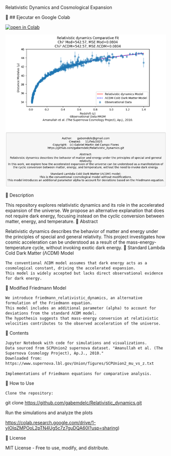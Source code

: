 Relativistic Dynamics and Cosmological Expansion

📌 ## Ejecutar en Google Colab

[![open in Colab](https://colab.research.google.com/assets/colab-badge.svg)](https://colab.research.google.com/github/gabemdelc/Relativistic_dynamics/blob/main/code/relative%20dynamic.ipynb)

![Relativistic Dynamics and Cosmological Expansion](https://raw.githubusercontent.com/gabemdelc/Relativistic_dynamics/main/relativistic_dynamics.png)


📌 Description

This repository explores relativistic dynamics and its role in the accelerated expansion of the universe. We propose an alternative explanation that does not require dark energy, focusing instead on the cyclic conversion between matter, energy, and temperature.
🔬 Abstract

Relativistic dynamics describes the behavior of matter and energy under the principles of special and general relativity.
This project investigates how cosmic acceleration can be understood as a result of the mass-energy-temperature cycle, without invoking exotic dark energy.
🔹 Standard Lambda Cold Dark Matter (ΛCDM) Model

    The conventional ΛCDM model assumes that dark energy acts as a cosmological constant, driving the accelerated expansion.
    This model is widely accepted but lacks direct observational evidence for dark energy.

🔹 Modified Friedmann Model

    We introduce friedmann_relativistic_dynamics, an alternative formulation of the Friedmann equation.
    This model includes an additional parameter (alpha) to account for deviations from the standard ΛCDM model.
    The hypothesis suggests that mass-energy conversion at relativistic velocities contributes to the observed acceleration of the universe.

📂 Contents

    Jupyter Notebook with code for simulations and visualizations.
    Data sourced from SCPUnion2 supernova dataset. "Amanullah et al. (The Supernova Cosmology Project), Ap.J., 2010."
    Downloaded from: https://www.supernova.lbl.gov/Union/figures/SCPUnion2_mu_vs_z.txt
    
    Implementations of Friedmann equations for comparative analysis.

📌 How to Use

    Clone the repository:

git clone https://github.com/gabemdelc/Relativistic_dynamics.git

Run the simulations and analyze the plots

https://colab.research.google.com/drive/1-yIOIqZMPOoL2pTN4Ug5c7z7guDQA60l?usp=sharing)

📜 License

MIT License - Free to use, modify, and distribute.
